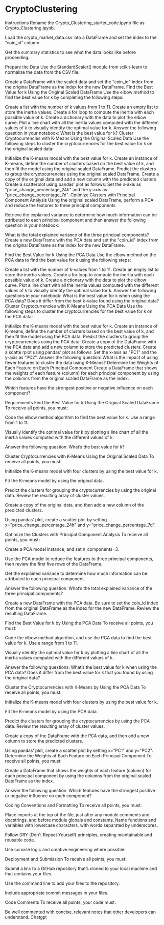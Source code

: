 # CryptoClustering

Instructions
Rename the Crypto_Clustering_starter_code.ipynb file as Crypto_Clustering.ipynb.

Load the crypto_market_data.csv into a DataFrame and set the index to the “coin_id” column.

Get the summary statistics to see what the data looks like before proceeding.

Prepare the Data
Use the StandardScaler() module from scikit-learn to normalize the data from the CSV file.

Create a DataFrame with the scaled data and set the "coin_id" index from the original DataFrame as the index for the new DataFrame.
Find the Best Value for k Using the Original Scaled DataFrame
Use the elbow method to find the best value for k by completing the following steps:

Create a list with the number of k values from 1 to 11.
Create an empty list to store the inertia values.
Create a for loop to compute the inertia with each possible value of k.
Create a dictionary with the data to plot the elbow curve.
Plot a line chart with all the inertia values computed with the different values of k to visually identify the optimal value for k.
Answer the following question in your notebook: What is the best value for k?
Cluster Cryptocurrencies with K-Means Using the Original Scaled Data
Use the following steps to cluster the cryptocurrencies for the best value for k on the original scaled data:

Initialize the K-means model with the best value for k.
Create an instance of K-means, define the number of clusters based on the best value of k, and then fit the model using the original scaled DataFrame.
Predict the clusters to group the cryptocurrencies using the original scaled DataFrame.
Create a copy of the original data and add a new column with the predicted clusters.
Create a scatterplot using pandas’ plot as follows:
Set the x-axis as "price_change_percentage_24h" and the y-axis as "price_change_percentage_7d".
Optimize Clusters with Principal Component Analysis
Using the original scaled DataFrame, perform a PCA and reduce the features to three principal components.

Retrieve the explained variance to determine how much information can be attributed to each principal component and then answer the following question in your notebook:

What is the total explained variance of the three principal components?
Create a new DataFrame with the PCA data and set the "coin_id" index from the original DataFrame as the index for the new DataFrame.

Find the Best Value for k Using the PCA Data
Use the elbow method on the PCA data to find the best value for k using the following steps:

Create a list with the number of k-values from 1 to 11.
Create an empty list to store the inertia values.
Create a for loop to compute the inertia with each possible value of k.
Create a dictionary with the data to plot the elbow curve.
Plot a line chart with all the inertia values computed with the different values of k to visually identify the optimal value for k.
Answer the following questions in your notebook:
What is the best value for k when using the PCA data?
Does it differ from the best k-value found using the original data?
Cluster Cryptocurrencies with K-Means Using the PCA Data
Use the following steps to cluster the cryptocurrencies for the best value for k on the PCA data:

Initialize the K-means model with the best value for k.
Create an instance of K-means, define the number of clusters based on the best value of k, and then fit the model using the PCA data.
Predict the clusters to group the cryptocurrencies using the PCA data.
Create a copy of the DataFrame with the PCA data and add a new column to store the predicted clusters.
Create a scatte rplot using pandas’ plot as follows:
Set the x-axis as "PC1" and the y-axis as "PC2".
Answer the following question:
What is the impact of using fewer features to cluster the data using K-Means?
Determine the Weights of Each Feature on Each Principal Component
Create a DataFrame that shows the weights of each feature (column) for each principal component by using the columns from the original scaled DataFrame as the index.

Which features have the strongest positive or negative influence on each component?

Requirements
Find the Best Value for k Using the Original Scaled DataFrame 
To receive all points, you must:

Code the elbow method algorithm to find the best value for k. Use a range from 1 to 11. 

Visually identify the optimal value for k by plotting a line chart of all the inertia values computed with the different values of k. 

Answer the following question: What’s the best value for k? 

Cluster Cryptocurrencies with K-Means Using the Original Scaled Data 
To receive all points, you must:

Initialize the K-means model with four clusters by using the best value for k. 

Fit the K-means model by using the original data.

Predict the clusters for grouping the cryptocurrencies by using the original data. Review the resulting array of cluster values. 

Create a copy of the original data, and then add a new column of the predicted clusters. 

Using pandas’ plot, create a scatter plot by setting x="price_change_percentage_24h" and y="price_change_percentage_7d". 

Optimize the Clusters with Principal Component Analysis 
To receive all points, you must:

Create a PCA model instance, and set n_components=3.

Use the PCA model to reduce the features to three principal components, then review the first five rows of the DataFrame.

Get the explained variance to determine how much information can be attributed to each principal component. 

Answer the following question: What’s the total explained variance of the three principal components? 

Create a new DataFrame with the PCA data. Be sure to set the coin_id index from the original DataFrame as the index for the new DataFrame. Review the resulting DataFrame. 

Find the Best Value for k by Using the PCA Data 
To receive all points, you must:

Code the elbow method algorithm, and use the PCA data to find the best value for k. Use a range from 1 to 11. 

Visually identify the optimal value for k by plotting a line chart of all the inertia values computed with the different values of k. 

Answer the following questions: What’s the best value for k when using the PCA data? Does it differ from the best value for k that you found by using the original data? 

Cluster the Cryptocurrencies with K-Means by Using the PCA Data 
To receive all points, you must:

Initialize the K-means model with four clusters by using the best value for k. 

Fit the K-means model by using the PCA data. 

Predict the clusters for grouping the cryptocurrencies by using the PCA data. Review the resulting array of cluster values. 

Create a copy of the DataFrame with the PCA data, and then add a new column to store the predicted clusters. 

Using pandas’ plot, create a scatter plot by setting x="PC1" and y="PC2". 
Determine the Weights of Each Feature on Each Principal Component 
To receive all points, you must:

Create a DataFrame that shows the weights of each feature (column) for each principal component by using the columns from the original scaled DataFrame as the index. 

Answer the following question: Which features have the strongest positive or negative influence on each component? 

Coding Conventions and Formatting
To receive all points, you must:

Place imports at the top of the file, just after any module comments and docstrings, and before module globals and constants. 
Name functions and variables with lowercase characters, with words separated by underscores. 

Follow DRY (Don't Repeat Yourself) principles, creating maintainable and reusable code. 

Use concise logic and creative engineering where possible. 

Deployment and Submission 
To receive all points, you must:

Submit a link to a GitHub repository that’s cloned to your local machine and that contains your files. 

Use the command line to add your files to the repository.

Include appropriate commit messages in your files. 

Code Comments 
To receive all points, your code must:

Be well commented with concise, relevant notes that other developers can understand. Chatgpt
